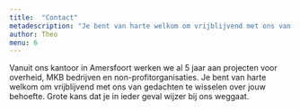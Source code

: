 ```yaml
---
title:  "Contact"
metadescription: "Je bent van harte welkom om vrijblijvend met ons van gedachten te wisselen"
author: Theo
menu: 6
---
```

Vanuit ons kantoor in Amersfoort werken we al 5 jaar aan projecten voor overheid, MKB bedrijven en non-profitorganisaties.
Je bent van harte welkom om vrijblijvend met ons van gedachten te wisselen over jouw behoefte. Grote kans dat je in ieder geval wijzer bij ons weggaat.
